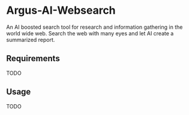 # Argus-AI-Websearch

An AI boosted search tool for research and information gathering in the world wide web.
Search the web with many eyes and let AI create a summarized report.

## Requirements

TODO

## Usage

TODO